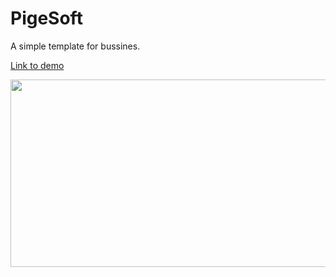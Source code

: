 # PigeSoft 

A simple template for bussines.

[Link to demo](https://dawidwojcik476.github.io/PigeSoft/)

<p align="center">
  <img width="600" height="300" src="https://user-images.githubusercontent.com/69675993/111916642-29fdaa80-8a7c-11eb-92f0-7e58509e3a54.png">
</p>




